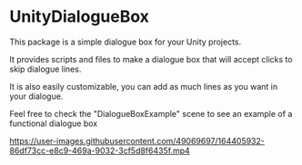 # UnityDialogueBox

This package is a simple dialogue box for your Unity projects.

It provides scripts and files to make a dialogue box that will accept clicks to skip dialogue lines.

It is also easily customizable, you can add as much lines as you want in your dialogue.

Feel free to check the "DialogueBoxExample" scene to see an example of a functional dialogue box

https://user-images.githubusercontent.com/49069697/164405932-86df73cc-e8c9-469a-9032-3cf5d8f6435f.mp4

